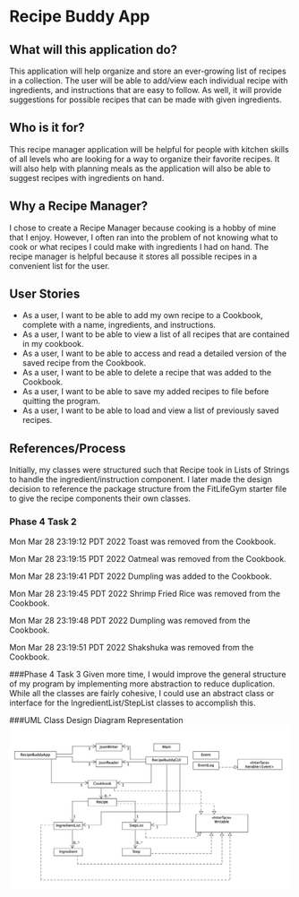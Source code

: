 # Recipe Buddy App 

## What will this application do?

This application will help organize and store an ever-growing 
list of recipes in a collection. The user will be able to add/view
each individual recipe with ingredients, and instructions that are easy to follow.
As well, it will provide suggestions for possible recipes that can be made with given ingredients.

## Who is it for?

This recipe manager application will be helpful for people with kitchen skills of all
levels who are looking for a way to organize their favorite recipes. It will
also help with planning meals as the application will also be able to 
suggest recipes with ingredients on hand.


## Why a Recipe Manager?

I chose to create a Recipe Manager because cooking is a hobby of mine that I enjoy.
However, I often ran into the problem of not knowing what to cook
or what recipes I could make with ingredients I had on hand. The recipe manager
is helpful because it stores all possible recipes in a convenient list for the user.

## User Stories

- As a user, I want to be able to add my own recipe to a Cookbook, complete with a name, ingredients, and instructions.
- As a user, I want to be able to view a list of all  recipes that are contained in my cookbook. 
- As a user, I want to be able to access and read a detailed version of the saved recipe from the Cookbook.
- As a user, I want to be able to delete a recipe that was added to the Cookbook.
- As a user, I want to be able to save my added recipes to file before quitting the program.
- As a user, I want to be able to load and view a list of previously saved recipes.


## References/Process
 
Initially, my classes were structured such that Recipe took in Lists of 
Strings to handle the ingredient/instruction component. I later made the design
decision to reference the package structure from the FitLifeGym starter file to give the
recipe components their own classes.

### Phase 4 Task 2
Mon Mar 28 23:19:12 PDT 2022
Toast was removed from the Cookbook.

Mon Mar 28 23:19:15 PDT 2022
Oatmeal was removed from the Cookbook.

Mon Mar 28 23:19:41 PDT 2022
Dumpling was added to the Cookbook.

Mon Mar 28 23:19:45 PDT 2022
Shrimp Fried Rice was removed from the Cookbook.

Mon Mar 28 23:19:48 PDT 2022
Dumpling was removed from the Cookbook.

Mon Mar 28 23:19:51 PDT 2022
Shakshuka was removed from the Cookbook.

###Phase 4 Task 3
Given more time, I would improve the general structure of my
program by implementing more abstraction to reduce duplication. While all the classes are fairly cohesive,
I could use an abstract class or interface for the IngredientList/StepList classes to accomplish this.

###UML Class Design Diagram Representation
![uml class design diagram](./images/diagram.png)